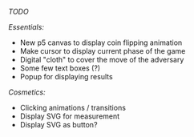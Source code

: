 *TODO*

_Essentials:_
- New p5 canvas to display coin flipping animation
- Make cursor to display current phase of the game
- Digital "cloth" to cover the move of the adversary
- Some few text boxes (?)
- Popup for displaying results

_Cosmetics:_
- Clicking animations / transitions
- Display SVG for measurement
- Display SVG as button?
